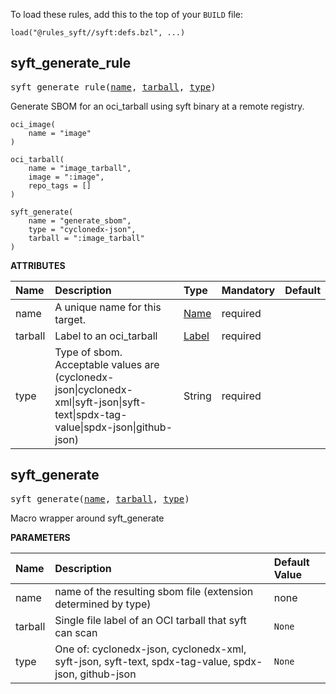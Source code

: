 <!-- Generated with Stardoc: http://skydoc.bazel.build -->

To load these rules, add this to the top of your `BUILD` file:

```starlark
load("@rules_syft//syft:defs.bzl", ...)
```

<a id="syft_generate_rule"></a>

## syft_generate_rule

<pre>
syft_generate_rule(<a href="#syft_generate_rule-name">name</a>, <a href="#syft_generate_rule-tarball">tarball</a>, <a href="#syft_generate_rule-type">type</a>)
</pre>

Generate SBOM for an oci_tarball using syft binary at a remote registry.

```starlark
oci_image(
    name = "image"
)

oci_tarball(
    name = "image_tarball",
    image = ":image",
    repo_tags = []
)

syft_generate(
    name = "generate_sbom",
    type = "cyclonedx-json",
    tarball = ":image_tarball"
)
```

**ATTRIBUTES**


| Name  | Description | Type | Mandatory | Default |
| :------------- | :------------- | :------------- | :------------- | :------------- |
| <a id="syft_generate_rule-name"></a>name |  A unique name for this target.   | <a href="https://bazel.build/concepts/labels#target-names">Name</a> | required |  |
| <a id="syft_generate_rule-tarball"></a>tarball |  Label to an oci_tarball   | <a href="https://bazel.build/concepts/labels">Label</a> | required |  |
| <a id="syft_generate_rule-type"></a>type |  Type of sbom. Acceptable values are (cyclonedx-json\|cyclonedx-xml\|syft-json\|syft-text\|spdx-tag-value\|spdx-json\|github-json)   | String | required |  |


<a id="syft_generate"></a>

## syft_generate

<pre>
syft_generate(<a href="#syft_generate-name">name</a>, <a href="#syft_generate-tarball">tarball</a>, <a href="#syft_generate-type">type</a>)
</pre>

Macro wrapper around syft_generate

**PARAMETERS**


| Name  | Description | Default Value |
| :------------- | :------------- | :------------- |
| <a id="syft_generate-name"></a>name |  name of the resulting sbom file (extension determined by type)   |  none |
| <a id="syft_generate-tarball"></a>tarball |  Single file label of an OCI tarball that syft can scan   |  `None` |
| <a id="syft_generate-type"></a>type |  One of: cyclonedx-json, cyclonedx-xml, syft-json, syft-text, spdx-tag-value, spdx-json, github-json   |  `None` |


